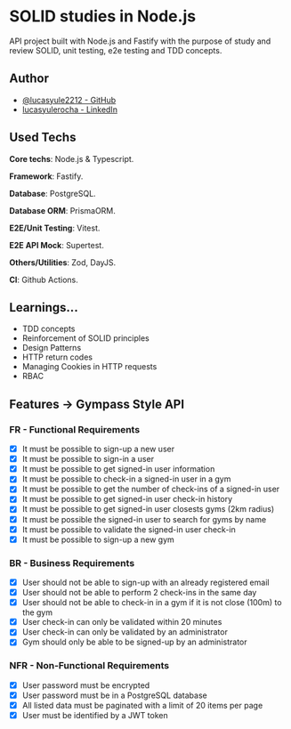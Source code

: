 # SOLID studies in Node.js
API project built with Node.js and Fastify with the purpose of study and review SOLID, unit testing, e2e testing and TDD concepts.

## Author

- [@lucasyule2212 - GitHub](https://www.github.com/lucasyule2212)
- [lucasyulerocha - LinkedIn](https://www.linkedin.com/in/lucasyulerocha/)

## Used Techs
**Core techs**: Node.js & Typescript.

**Framework**: Fastify.

**Database**: PostgreSQL.

**Database ORM**: PrismaORM.

**E2E/Unit Testing**: Vitest.

**E2E API Mock**: Supertest.

**Others/Utilities**: Zod, DayJS.

**CI**: Github Actions.

## Learnings...
- TDD concepts
- Reinforcement of SOLID principles
- Design Patterns
- HTTP return codes
- Managing Cookies in HTTP requests
- RBAC


## Features -> Gympass Style API
### FR - Functional Requirements

- [x] It must be possible to sign-up a new user
- [x] It must be possible to sign-in a user
- [x] It must be possible to get signed-in user information
- [x] It must be possible to check-in a signed-in user in a gym
- [x] It must be possible to get the number of check-ins of a signed-in user
- [x] It must be possible to get signed-in user check-in history
- [x] It must be possible to get signed-in user closests gyms (2km radius)
- [x] It must be possible the signed-in user to search for gyms by name
- [x] It must be possible to validate the signed-in user check-in
- [x] It must be possible to sign-up a new gym

### BR - Business Requirements

- [x] User should not be able to sign-up with an already registered email
- [x] User should not be able to perform 2 check-ins in the same day
- [x] User should not be able to check-in in a gym if it is not close (100m) to the gym
- [x] User check-in can only be validated within 20 minutes
- [x] User check-in can only be validated by an administrator
- [x] Gym should only be able to be signed-up by an administrator

### NFR - Non-Functional Requirements
- [x] User password must be encrypted
- [x] User password must be in a PostgreSQL database
- [x] All listed data must be paginated with a limit of 20 items per page
- [x] User must be identified by a JWT token
